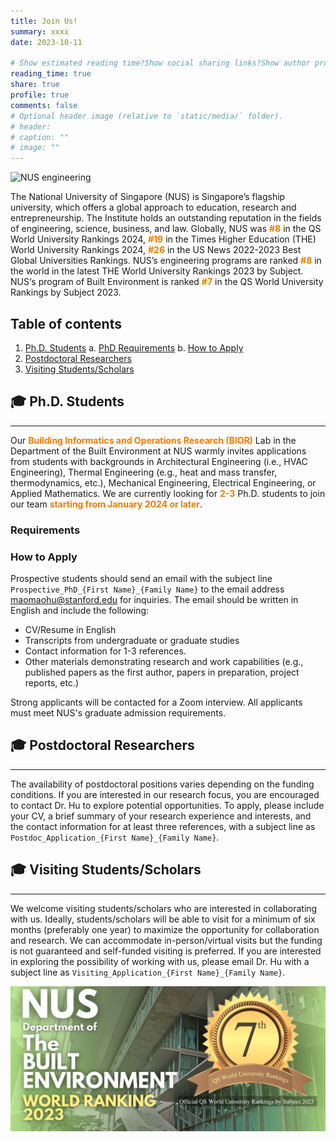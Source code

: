 ```yaml
---
title: Join Us!
summary: xxxx
date: 2023-10-11

# Show estimated reading time?Show social sharing links?Show author profile?Show comments?
reading_time: true
share: true  
profile: true
comments: false
# Optional header image (relative to `static/media/` folder).
# header:  
# caption: ""  
# image: "" 
---
```

![NUS engineering](nus_engineering.png)

The National University of Singapore (NUS) is Singapore’s flagship university, which offers a global approach to education, research and entrepreneurship. The Institute holds an outstanding reputation in the fields of engineering, science, business, and law. Globally, NUS was <span style="color:#EF7C00">**#8**</span> in the QS World University Rankings 2024, <span style="color:#EF7C00">**#19**</span> in the Times Higher Education (THE) World University Rankings 2024, <span style="color:#EF7C00">**#26**</span> in the US News 2022-2023 Best Global Universities Rankings. NUS’s engineering programs are ranked <span style="color:#EF7C00">**#8**</span> in the world in the latest THE World University Rankings 2023 by Subject. NUS‘s program of Built Environment is ranked <span style="color:#EF7C00">**#7**</span> in the QS World University Rankings by Subject 2023.

## Table of contents
1. [Ph.D. Students](#phd)
    a. [PhD Requirements](#phd_requirements)
    b. [How to Apply](#how_to_apply)
2. [Postdoctoral Researchers](#postdoc)
3. [Visiting Students/Scholars](#visiting)

## 🎓 **Ph.D. Students** <a name="phd"></a>
---
Our <span style="color:#EF7C00">**Building Informatics and Operations Research (BIOR)**</span> Lab in the Department of the Built Environment at NUS warmly invites applications from students with backgrounds in Architectural Engineering (i.e., HVAC Engineering),  Thermal Engineering (e.g., heat and mass transfer, thermodynamics, etc.), Mechanical Engineering, Electrical Engineering, or Applied Mathematics. We are currently looking for <span style="color:#EF7C00">**2-3**</span> Ph.D. students to join our team <span style="color:#EF7C00">**starting from January 2024 or later**</span>.

### Requirements <a name="phd_requirements"></a>



### How to Apply  <a name="how_to_apply"></a>
Prospective students should send an email with the subject line `Prospective_PhD_{First Name}_{Family Name}` to the email address <span style="color:#EF7C00">maomaohu@stanford.edu</span> for inquiries. The email should be written in English and include the following:
* CV/Resume in English
* Transcripts from undergraduate or graduate studies
* Contact information for 1-3 references.
* Other materials demonstrating research and work capabilities (e.g., published papers as the first author, papers in preparation, project reports, etc.)

Strong applicants will be contacted for a Zoom interview. All applicants must meet NUS's graduate admission requirements. 

## 🎓 **Postdoctoral Researchers**  <a name="postdoc"></a>
---
The availability of postdoctoral positions varies depending on the funding conditions. If you are interested in our research focus, you are encouraged to contact Dr. Hu to explore potential opportunities. To apply, please include your CV, a brief summary of your research experience and interests, and the contact information for at least three references, with a subject line as `Postdoc_Application_{First Name}_{Family Name}`.

## 🎓 **Visiting Students/Scholars**   <a name="visiting"></a>
---
We welcome visiting students/scholars who are interested in collaborating with us. Ideally, students/scholars will be able to visit for a minimum of six months (preferably one year) to maximize the opportunity for collaboration and research. We can accommodate in-person/virtual visits but the funding is not guaranteed and self-funded visiting is preferred. If you are interested in exploring the possibility of working with us, please email Dr. Hu with a subject line as `Visiting_Application_{First Name}_{Family Name}`.


![NUS built environment](nus_built_environment.png)


